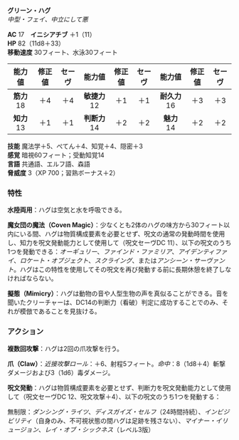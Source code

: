 **グリーン・ハグ**  
*中型・フェイ、中立にして悪*

**AC** 17　**イニシアチブ** ＋1（11）  
**HP** 82（11d8＋33）  
**移動速度** 30フィート、水泳30フィート

| 能力値 | 修正値 | セーヴ | 能力値 | 修正値 | セーヴ | 能力値 | 修正値 | セーヴ |
|:---:|:---:|:---:|:---:|:---:|:---:|:---:|:---:|:---:|
| **筋力** 18 | ＋4 | ＋4 | **敏捷力** 12 | ＋1 | ＋1 | **耐久力** 16 | ＋3 | ＋3 |
| **知力** 13 | ＋1 | ＋1 | **判断力** 14 | ＋2 | ＋2 | **魅力** 14 | ＋2 | ＋2 |

**技能** 魔法学＋5、ぺてん＋4、知覚＋4、隠密＋3  
**感覚** 暗視60フィート；受動知覚14  
**言語** 共通語、エルフ語、森語  
**脅威度** 3（XP 700；習熟ボーナス＋2）

### 特性
**水陸両用**：ハグは空気と水を呼吸できる。

**魔女団の魔法（Coven Magic）**：少なくとも2体のハグの味方から30フィート以内にいる間、ハグは物質構成要素を必要とせず、呪文の通常の発動時間を使用し、知力を呪文発動能力として使用して（呪文セーヴDC 11）、以下の呪文のうち1つを発動できる：*オーギュリー*、*ファインド・ファミリア*、*アイデンティファイ*、*ロケート・オブジェクト*、*スクライング*、または*アンシーン・サーヴァント*。ハグはこの特性を使用してその呪文を再び発動する前に長期休憩を終了しなければならない。

**擬態（Mimicry）**：ハグは動物の音や人型生物の声を真似ることができる。音を聞いたクリーチャーは、DC14の判断力（看破）判定に成功することでのみ、それが模倣であることを見抜ける。

### アクション
**複数回攻撃**：ハグは2回の爪攻撃を行う。

**爪（Claw）**：*近接攻撃ロール*：＋6、射程5フィート。*命中*：8（1d8＋4）斬撃ダメージおよび3（1d6）毒ダメージ。

**呪文発動**：ハグは物質構成要素を必要とせず、判断力を呪文発動能力として使用して（呪文セーヴDC 12、呪文攻撃＋4）、以下の呪文のうち1つを発動する：

無制限：*ダンシング・ライツ*、*ディスガイズ・セルフ*（24時間持続）、*インビジビリティ*（自身のみ、不可視状態の間ハグは足跡を残さない）、*マイナー・イリュージョン*、*レイ・オブ・シックネス*（レベル3版）